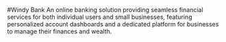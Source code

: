 #Windy Bank
An online banking solution providing seamless financial services for both individual users and small
businesses, featuring personalized account dashboards and a dedicated platform for businesses to manage
their finances and wealth.
